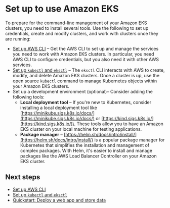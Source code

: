 # Set up to use Amazon EKS<a name="setting-up"></a>

To prepare for the command\-line management of your Amazon EKS clusters, you need to install several tools\. Use the following to set up credentials, create and modify clusters, and work with clusters once they are running:
+ [Set up AWS CLI](install-awscli.md) – Get the AWS CLI to set up and manage the services you need to work with Amazon EKS clusters\. In particular, you need AWS CLI to configure credentials, but you also need it with other AWS services\.
+ [Set up `kubectl` and `eksctl`](install-kubectl.md) – The `eksctl` CLI interacts with AWS to create, modify, and delete Amazon EKS clusters\. Once a cluster is up, use the open source `kubectl` command to manage Kubernetes objects within your Amazon EKS clusters\.
+ Set up a development environment \(optional\)– Consider adding the following tools:
  + **Local deployment tool** – If you're new to Kubernetes, consider installing a local deployment tool like [https://minikube.sigs.k8s.io/docs/](https://minikube.sigs.k8s.io/docs/) or [https://kind.sigs.k8s.io/](https://kind.sigs.k8s.io/)\. These tools allow you to have an Amazon EKS cluster on your local machine for testing applications\.
  + **Package manager** – [https://helm.sh/docs/intro/install/](https://helm.sh/docs/intro/install/) is a popular package manager for Kubernetes that simplifies the installation and management of complex packages\. With Helm, it's easier to install and manage packages like the AWS Load Balancer Controller on your Amazon EKS cluster\.

## Next steps<a name="setting-up-next-steps"></a>
+ [Set up AWS CLI](install-awscli.md)
+ [Set up `kubectl` and `eksctl`](install-kubectl.md)
+ [Quickstart: Deploy a web app and store data](quickstart.md)